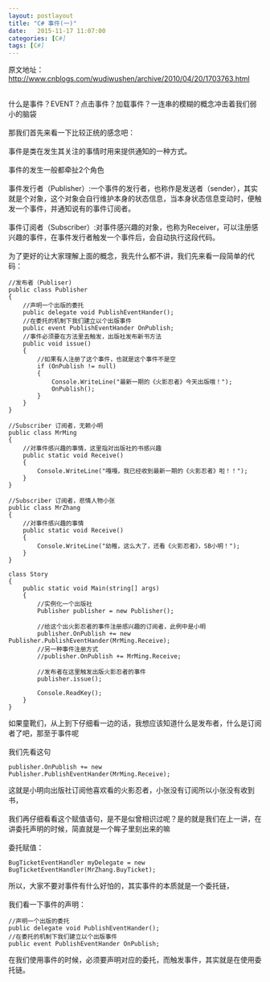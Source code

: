 ```yaml
---
layout: postlayout
title: "C# 事件(一)"
date:   2015-11-17 11:07:00 
categories: [C#]
tags: [C#]
---
```

原文地址： http://www.cnblogs.com/wudiwushen/archive/2010/04/20/1703763.html<br/>

<br/>
什么是事件？EVENT？点击事件？加载事件？一连串的模糊的概念冲击着我们弱小的脑袋<br/>
<br/>
那我们首先来看一下比较正统的感念吧：<br/>
<br/>
事件是类在发生其关注的事情时用来提供通知的一种方式。<br/>
<br/>
事件的发生一般都牵扯2个角色<br/>
<br/>
事件发行者（Publisher）:一个事件的发行者，也称作是发送者（sender），其实就是个对象，这个对象会自行维护本身的状态信息，当本身状态信息变动时，便触发一个事件，并通知说有的事件订阅者。<br/>
<br/>
事件订阅者（Subscriber）:对事件感兴趣的对象，也称为Receiver，可以注册感兴趣的事件，在事件发行者触发一个事件后，会自动执行这段代码。<br/>
<br/>
为了更好的让大家理解上面的概念，我先什么都不讲，我们先来看一段简单的代码：<br/>

	//发布者（Publiser)
    public class Publisher
    {
        //声明一个出版的委托
        public delegate void PublishEventHander();
        //在委托的机制下我们建立以个出版事件
        public event PublishEventHander OnPublish;
        //事件必须要在方法里去触发，出版社发布新书方法
        public void issue()
        {
            //如果有人注册了这个事件，也就是这个事件不是空
            if (OnPublish != null)
            {
                Console.WriteLine("最新一期的《火影忍者》今天出版哦！");
                OnPublish();
            }
        }
    }

    //Subscriber 订阅者，无赖小明
    public class MrMing
    {
        //对事件感兴趣的事情，这里指对出版社的书感兴趣
        public static void Receive()
        {
            Console.WriteLine("嘎嘎，我已经收到最新一期的《火影忍者》啦！！");       
        }
    }
    
    //Subscriber 订阅者，悲情人物小张
    public class MrZhang
    {
        //对事件感兴趣的事情
        public static void Receive()
        {
            Console.WriteLine("幼稚，这么大了，还看《火影忍者》，SB小明！");
        }
    }

    class Story
    {
        public static void Main(string[] args)
        {
            //实例化一个出版社
            Publisher publisher = new Publisher();

            //给这个出火影忍者的事件注册感兴趣的订阅者，此例中是小明
            publisher.OnPublish += new Publisher.PublishEventHander(MrMing.Receive);
            //另一种事件注册方式
            //publisher.OnPublish += MrMing.Receive;

            //发布者在这里触发出版火影忍者的事件
            publisher.issue();

            Console.ReadKey();
        }
    }

如果童靴们，从上到下仔细看一边的话，我想应该知道什么是发布者，什么是订阅者了吧，那至于事件呢<br/>
<br/>
我们先看这句<br/>

	publisher.OnPublish += new Publisher.PublishEventHander(MrMing.Receive);

这就是小明向出版社订阅他喜欢看的火影忍者，小张没有订阅所以小张没有收到书，<br/> 
<br/>
我们再仔细看看这个赋值语句，是不是似曾相识过呢？是的就是我们在上一讲，在讲委托声明的时候，简直就是一个眸子里刻出来的嘛<br/>
<br/>
委托赋值：<br/>

	BugTicketEventHandler myDelegate = new BugTicketEventHandler(MrZhang.BuyTicket);

所以，大家不要对事件有什么好怕的，其实事件的本质就是一个委托链，<br/>
<br/>
我们看一下事件的声明：<br/>

	//声明一个出版的委托
	public delegate void PublishEventHander();
	//在委托的机制下我们建立以个出版事件
	public event PublishEventHander OnPublish;

在我们使用事件的时候，必须要声明对应的委托，而触发事件，其实就是在使用委托链。